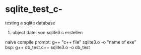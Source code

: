 # sqlite_test_c-
testing a sqlite database

1. object datei von sqlite3.c erstellen

naive compile prompt: g++  "c++ file" sqlite3.o -o "name of exe"
<br> bsp: g++ db_test.c++ sqlite3.o -o db_test 
